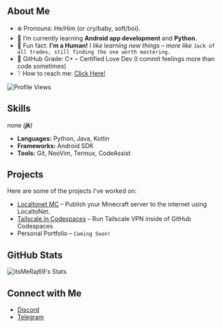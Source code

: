 ## About Me

- ❄️ Pronouns: He/Him (or cry/baby, soft/boi).
- 🐥 I’m currently learning **Android app development** and **Python**.
- 🥢 Fun fact: **I'm a Human!** *I like learning new things – more like* `Jack of all trades, still finding the one worth mastering.`
- 🎐 GitHub Grade: C+ – Certified Love Dev (I commit feelings more than code sometimes)
- ❔ How to reach me: [Click Here!](https://github.com/itsMeRaj69#connect-with-me)

![Profile Views](https://komarev.com/ghpvc/?username=itsMeRaj69)

## Skills  
none *(**jk**)*

- **Languages:** Python, Java, Kotlin  
- **Frameworks:** Android SDK  
- **Tools:** Git, NeoVim, Termux, CodeAssist  

## Projects

Here are some of the projects I've worked on:

- [Localtonet MC](https://github.com/itsMeRaj69/localtonet-mc) – Publish your Minecraft server to the internet using LocaltoNet.  
- [Tailscale in Codespaces](https://github.com/itsMeRaj69/tailscale-codespaces) – Run Tailscale VPN inside of GitHub Codespaces  
- Personal Portfolio – `Coming Soon!`

## GitHub Stats

![itsMeRaj69's Stats](https://github-readme-stats.vercel.app/api?username=itsMeRaj69&theme=material-palenight&show_icons=true&hide_border=false&count_private=true)

## Connect with Me

- [Discord](https://discord.com/users/892259622621151252)  
- [Telegram](https://iamraj69.t.me)
